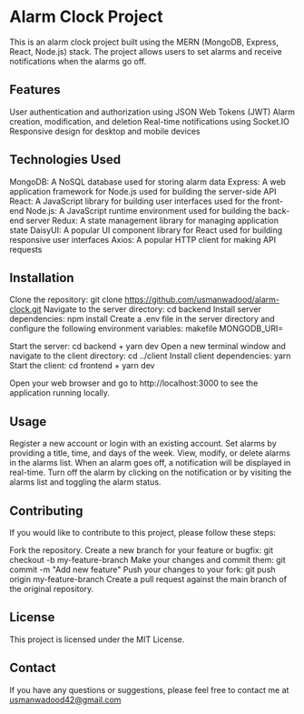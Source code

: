 # Alarm Clock Project
This is an alarm clock project built using the MERN (MongoDB, Express, React, Node.js) stack. The project allows users to set alarms and receive notifications when the alarms go off.

## Features
User authentication and authorization using JSON Web Tokens (JWT)
Alarm creation, modification, and deletion
Real-time notifications using Socket.IO
Responsive design for desktop and mobile devices

## Technologies Used
MongoDB: A NoSQL database used for storing alarm data
Express: A web application framework for Node.js used for building the server-side API
React: A JavaScript library for building user interfaces used for the front-end
Node.js: A JavaScript runtime environment used for building the back-end server
Redux: A state management library for managing application state
DaisyUI: A popular UI component library for React used for building responsive user interfaces
Axios: A popular HTTP client for making API requests

## Installation
Clone the repository: git clone https://github.com/usmanwadood/alarm-clock.git
Navigate to the server directory: cd backend
Install server dependencies: npm install
Create a .env file in the server directory and configure the following environment variables:
makefile
MONGODB_URI=<your-mongodb-connection-string>

Start the server: cd backend + yarn dev
Open a new terminal window and navigate to the client directory: cd ../client
Install client dependencies: yarn
Start the client: cd frontend + yarn dev

Open your web browser and go to http://localhost:3000 to see the application running locally.

## Usage
Register a new account or login with an existing account.
Set alarms by providing a title, time, and days of the week.
View, modify, or delete alarms in the alarms list.
When an alarm goes off, a notification will be displayed in real-time.
Turn off the alarm by clicking on the notification or by visiting the alarms list and toggling the alarm status.

## Contributing
If you would like to contribute to this project, please follow these steps:

Fork the repository.
Create a new branch for your feature or bugfix: git checkout -b my-feature-branch
Make your changes and commit them: git commit -m "Add new feature"
Push your changes to your fork: git push origin my-feature-branch
Create a pull request against the main branch of the original repository.

## License
This project is licensed under the MIT License.

## Contact
If you have any questions or suggestions, please feel free to contact me at usmanwadood42@gmail.com

